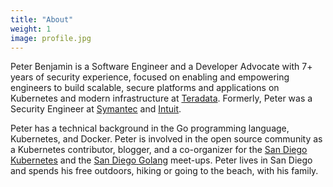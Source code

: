 ```yaml
---
title: "About"
weight: 1
image: profile.jpg
---
```


Peter Benjamin is a Software Engineer and a Developer Advocate with 7+ years of
security experience, focused on enabling and empowering engineers to build
scalable, secure platforms and applications on Kubernetes and modern
infrastructure at [Teradata](https://teradata.com). Formerly, Peter was a
Security Engineer at [Symantec](https://symantec.com) and
[Intuit](https://intuit.com).

Peter has a technical background in the Go programming language, Kubernetes,
and Docker. Peter is involved in the open source community as a Kubernetes
contributor, blogger, and a co-organizer for the [San Diego
Kubernetes](https://www.meetup.com/San-Diego-Kubernetes-Meetup/) and the [San
Diego Golang](https://www.meetup.com/sdgophers/) meet-ups. Peter lives in San
Diego and spends his free outdoors, hiking or going to the beach, with his family.
